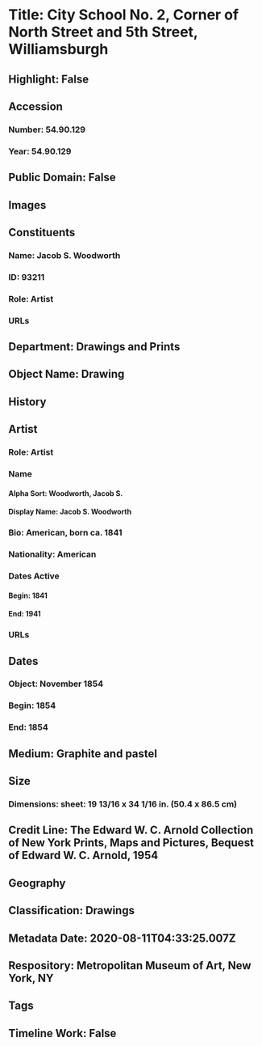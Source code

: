 # Title: City School No. 2, Corner of North Street and 5th Street, Williamsburgh
## Highlight: False
## Accession
### Number: 54.90.129
### Year: 54.90.129
## Public Domain: False
## Images
## Constituents
### Name: Jacob S. Woodworth
### ID: 93211
### Role: Artist
### URLs
## Department: Drawings and Prints
## Object Name: Drawing
## History
## Artist
### Role: Artist
### Name
#### Alpha Sort: Woodworth, Jacob S.
#### Display Name: Jacob S. Woodworth
### Bio: American, born ca. 1841
### Nationality: American
### Dates Active
#### Begin: 1841
#### End: 1941
### URLs
## Dates
### Object: November 1854
### Begin: 1854
### End: 1854
## Medium: Graphite and pastel
## Size
### Dimensions: sheet: 19 13/16 x 34 1/16 in. (50.4 x 86.5 cm)
## Credit Line: The Edward W. C. Arnold Collection of New York Prints, Maps and Pictures, Bequest of Edward W. C. Arnold, 1954
## Geography
## Classification: Drawings
## Metadata Date: 2020-08-11T04:33:25.007Z
## Respository: Metropolitan Museum of Art, New York, NY
## Tags
## Timeline Work: False